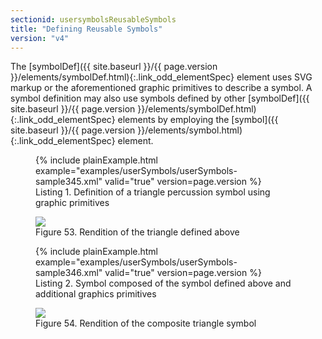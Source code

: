 ```yaml
---
sectionid: usersymbolsReusableSymbols
title: "Defining Reusable Symbols"
version: "v4"
---
```




The [symbolDef]({{ site.baseurl }}/{{ page.version }}/elements/symbolDef.html){:.link_odd_elementSpec} element uses SVG markup or the aforementioned graphic
primitives to describe a symbol. A symbol definition may also use symbols defined
by other
[symbolDef]({{ site.baseurl }}/{{ page.version }}/elements/symbolDef.html){:.link_odd_elementSpec} elements by employing the [symbol]({{ site.baseurl }}/{{ page.version }}/elements/symbol.html){:.link_odd_elementSpec}
element.

<figure class="figure">{% include plainExample.html example="examples/userSymbols/userSymbols-sample345.xml" valid="true" version=page.version %}
   
   <figcaption class="figure-caption">Listing 1. Definition of a triangle percussion symbol using graphic primitives</figcaption>
</figure>

<figure class="figure">
   <img src="{{ site.baseurl }}/Images/modules/usersymbols/triangle.png" class="img-responsive"></img>
   <figcaption class="figure-caption">Figure 53. Rendition of the triangle defined above</figcaption>
</figure>

<figure class="figure">{% include plainExample.html example="examples/userSymbols/userSymbols-sample346.xml" valid="true" version=page.version %}
   
   <figcaption class="figure-caption">Listing 2. Symbol composed of the symbol defined above and additional graphics primitives</figcaption>
</figure>

<figure class="figure">
   <img src="{{ site.baseurl }}/Images/modules/usersymbols/triangleWithStick.png" class="img-responsive"></img>
   <figcaption class="figure-caption">Figure 54. Rendition of the composite triangle symbol</figcaption>
</figure>
